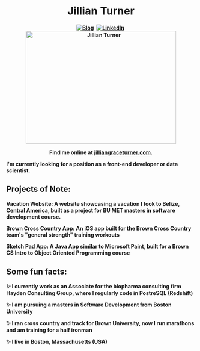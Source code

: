 <p>
  <h1 align="center"><b>Jillian Turner</h1>
</p>

<p align="center">
<a href="https://jilliangraceturner.com"><img src="https://img.shields.io/badge/website-000000?style=for-the-badge&logo=About.me&logoColor=white" alt="Blog" /></a>&nbsp;
<a href="https://www.linkedin.com/in/jillian-turner-2ab762142/"><img src="https://img.shields.io/badge/LinkedIn-0077B5?style=for-the-badge&logo=linkedin&logoColor=white" alt="LinkedIn" /></a>&nbsp;
<br/>

<img alt="Jillian Turner" border="0" height="300" src="https://drive.google.com/uc?export=view&id=1UKO-AlOADcr0ATFran1MrkLyPo7FG68v" title="Jillian Turner" width="400" />
  <br/>

<p align="center">Find me online at <a href="http://jilliangraceturner.com">jilliangraceturner.com</a>.</p>
<p>I'm currently looking for a position as a front-end developer or data scientist.</p>

</p>


## Projects of Note:

Vacation Website: A website showcasing a vacation I took to Belize, Central America, built as a project for BU MET masters in software development course.

Brown Cross Country App: An iOS app built for the Brown Cross Country team's "general strength" training workouts

Sketch Pad App: A Java App similar to Microsoft Paint, built for a Brown CS Intro to Object Oriented Programming course


## Some fun facts:

✨ I currently work as an Associate for the biopharma consulting firm Hayden Consulting Group, where I regularly code in PostreSQL (Redshift)

✨ I am pursuing a masters in Software Development from Boston University

✨ I ran cross country and track for Brown University, now I run marathons and am training for a half ironman

✨ I live in Boston, Massachusetts (USA)
